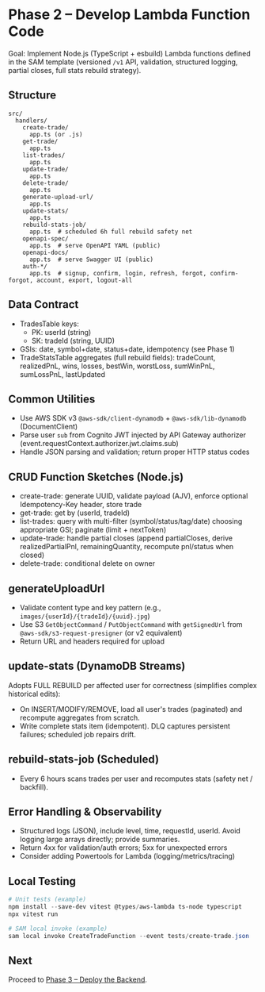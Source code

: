 # Phase 2 – Develop Lambda Function Code

Goal: Implement Node.js (TypeScript + esbuild) Lambda functions defined in the SAM template (versioned `/v1` API, validation, structured logging, partial closes, full stats rebuild strategy).

## Structure

```
src/
  handlers/
    create-trade/
      app.ts (or .js)
    get-trade/
      app.ts
    list-trades/
      app.ts
    update-trade/
      app.ts
    delete-trade/
      app.ts
    generate-upload-url/
      app.ts
    update-stats/
      app.ts
    rebuild-stats-job/
      app.ts  # scheduled 6h full rebuild safety net
    openapi-spec/
      app.ts  # serve OpenAPI YAML (public)
    openapi-docs/
      app.ts  # serve Swagger UI (public)
    auth-*/
      app.ts  # signup, confirm, login, refresh, forgot, confirm-forgot, account, export, logout-all
```

## Data Contract

- TradesTable keys:
  - PK: userId (string)
  - SK: tradeId (string, UUID)
- GSIs: date, symbol+date, status+date, idempotency (see Phase 1)
- TradeStatsTable aggregates (full rebuild fields): tradeCount, realizedPnL, wins, losses, bestWin, worstLoss, sumWinPnL, sumLossPnL, lastUpdated

## Common Utilities

- Use AWS SDK v3 `@aws-sdk/client-dynamodb` + `@aws-sdk/lib-dynamodb` (DocumentClient)
- Parse user `sub` from Cognito JWT injected by API Gateway authorizer (event.requestContext.authorizer.jwt.claims.sub)
- Handle JSON parsing and validation; return proper HTTP status codes

## CRUD Function Sketches (Node.js)

- create-trade: generate UUID, validate payload (AJV), enforce optional Idempotency-Key header, store trade
- get-trade: get by (userId, tradeId)
- list-trades: query with multi-filter (symbol/status/tag/date) choosing appropriate GSI; paginate (limit + nextToken)
- update-trade: handle partial closes (append partialCloses, derive realizedPartialPnl, remainingQuantity, recompute pnl/status when closed)
- delete-trade: conditional delete on owner

## generateUploadUrl

- Validate content type and key pattern (e.g., `images/{userId}/{tradeId}/{uuid}.jpg`)
- Use S3 `GetObjectCommand` / `PutObjectCommand` with `getSignedUrl` from `@aws-sdk/s3-request-presigner` (or v2 equivalent)
- Return URL and headers required for upload

## update-stats (DynamoDB Streams)

Adopts FULL REBUILD per affected user for correctness (simplifies complex historical edits):
- On INSERT/MODIFY/REMOVE, load all user's trades (paginated) and recompute aggregates from scratch.
- Write complete stats item (idempotent). DLQ captures persistent failures; scheduled job repairs drift.

## rebuild-stats-job (Scheduled)
- Every 6 hours scans trades per user and recomputes stats (safety net / backfill).

## Error Handling & Observability

- Structured logs (JSON), include level, time, requestId, userId. Avoid logging large arrays directly; provide summaries.
- Return 4xx for validation/auth errors; 5xx for unexpected errors
- Consider adding Powertools for Lambda (logging/metrics/tracing)

## Local Testing

```powershell
# Unit tests (example)
npm install --save-dev vitest @types/aws-lambda ts-node typescript
npx vitest run

# SAM local invoke (example)
sam local invoke CreateTradeFunction --event tests/create-trade.json
```

## Next

Proceed to [Phase 3 – Deploy the Backend](./phase-3-deploy-backend.md).
